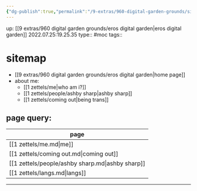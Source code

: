 ```yaml
---
{"dg-publish":true,"permalink":"/9-extras/960-digital-garden-grounds/sitemap/","dgHomeLink":true,"dgPassFrontmatter":false}
---
```



up: [[9 extras/960 digital garden grounds/eros digital garden|eros digital garden]]
2022.07.25:19.25.35
type:: #moc
tags:: 

# sitemap

- [[9 extras/960 digital garden grounds/eros digital garden|home page]]
- about me:
	- [[1 zettels/me|who am i?]]
	- [[1 zettels/people/ashby sharp|ashby sharp]]
	- [[1 zettels/coming out|being trans]]


## page query:
| page                                             |
| ------------------------------------------------ |
| [[1 zettels/me.md\|me]]                          |
| [[1 zettels/coming out.md\|coming out]]          |
| [[1 zettels/people/ashby sharp.md\|ashby sharp]] |
| [[1 zettels/langs.md\|langs]]                    |


---

